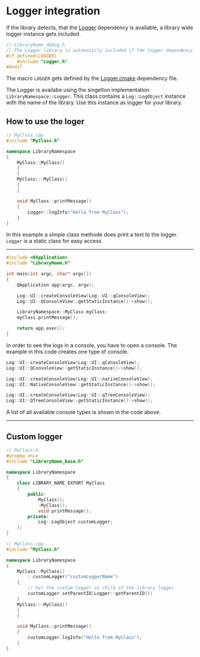 # Logger integration
If the library detects, that the [Logger](https://github.com/KROIA/Logger) dependency is available, a library wide logger instance gets included.

``` C++
// LibraryName_debug.h
// The Logger library is automaticly included if the logger dependency .cmake file is available
#if defined(LOGGER)
    #include "Logger.h"
#endif
```
The macro `LOGGER` gets defined by the [Logger.cmake](https://github.com/KROIA/Logger/blob/main/Logger.cmake)  dependency file.

The Logger is availabe using the singelton implementation `LibraryNamespace::Logger`.
This class contains a `Log::LogObject` instance with the name of the library.
Use this instance as logger for your library.



## How to use the loger
``` C++
// MyClass.cpp
#include "MyClass.h"

namespace LibraryNamespace
{
    MyClass::MyClass()
    {
    }   
    MyClass::~MyClass()
    {
    }

    void MyClass::printMessage()
    {
    	Logger::logInfo("Hello from MyClass");
    }
}
```
In this example a simple class methode does print a text to the logger.
`Logger` is a static class for easy access.

---

``` C++
#include <QApplication>
#include "LibraryName.h"

int main(int argc, char* argv[])
{
	QApplication app(argc, argv);

	Log::UI::createConsoleView(Log::UI::qConsoleView);
	Log::UI::QConsoleView::getStaticInstance()->show();

	LibraryNamespace::MyClass myClass;
	myClass.printMessage();

	return app.exec();
}
```
In order to see the logs in a console, you have to open a console. The example in this code creates one type of console.

``` C++
Log::UI::createConsoleView(Log::UI::qConsoleView);
Log::UI::QConsoleView::getStaticInstance()->show();

Log::UI::createConsoleView(Log::UI::nativeConsoleView);
Log::UI::NativeConsoleView::getStaticInstance()->show();

Log::UI::createConsoleView(Log::UI::qTreeConsoleView);
Log::UI::QTreeConsoleView::getStaticInstance()->show();
```
A list of all available console types is shown in the code above.

---


## Custom logger
``` C++ 
// MyClass.h
#pragma once
#include "LibraryName_base.h"

namespace LibraryNamespace
{
    class LIBRARY_NAME_EXPORT MyClass
    {
        public:
            MyClass();
            ~MyClass(); 
    	    void printMessage();
    	private:
            Log::LogObject customLogger;
    };
}
```

``` C++
// MyClass.cpp
#include "MyClass.h"

namespace LibraryNamespace
{
    MyClass::MyClass()
        : customLogger("customLoggerName")
    {
        // Set the custom logger as child of the library logger
        customLogger.setParentID(Logger::getParentID())
    }   
    MyClass::~MyClass()
    {
    }

    void MyClass::printMessage()
    {
    	customLogger.logInfo("Hello from MyClass");
    }
}
```



